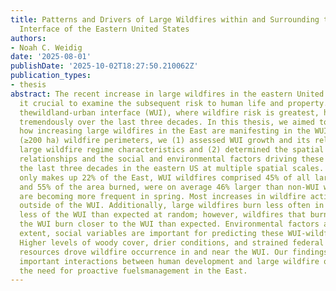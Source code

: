 ```yaml
---
title: Patterns and Drivers of Large Wildfires within and Surrounding the Wildland-Urban
  Interface of the Eastern United States
authors:
- Noah C. Weidig
date: '2025-08-01'
publishDate: '2025-10-02T18:27:50.210062Z'
publication_types:
- thesis
abstract: The recent increase in large wildfires in the eastern United States makes
  it crucial to examine the subsequent risk to human life and property. In the East,
  thewildland-urban interface (WUI), where wildfire risk is greatest, has expanded
  tremendously over the last three decades. In this thesis, we aimed to understand
  how increasing large wildfires in the East are manifesting in the WUI. Using large
  (≥200 ha) wildfire perimeters, we (1) assessed WUI growth and its relationship with
  large wildfire regime characteristics and (2) determined the spatial WUI-wildfire
  relationships and the social and environmental factors driving these patterns over
  the last three decades in the eastern US at multiple spatial scales. While the WUI
  only makes up 22% of the East, WUI wildfires comprised 45% of all large wildfires
  and 55% of the area burned, were on average 46% larger than non-WUI wildfires, and
  are becoming more frequent in spring. Most increases in wildfire activity occurred
  outside of the WUI. Additionally, large wildfires burn less often in the WUI and
  less of the WUI than expected at random; however, wildfires that burn outside of
  the WUI burn closer to the WUI than expected. Environmental factors and, to a lesser
  extent, social variables are important for predicting these WUI-wildfire relationships.
  Higher levels of woody cover, drier conditions, and strained federal suppression
  resources drove wildfire occurrence in and near the WUI. Our findings highlight
  important interactions between human development and large wildfire occurrence and
  the need for proactive fuelsmanagement in the East.
---
```

